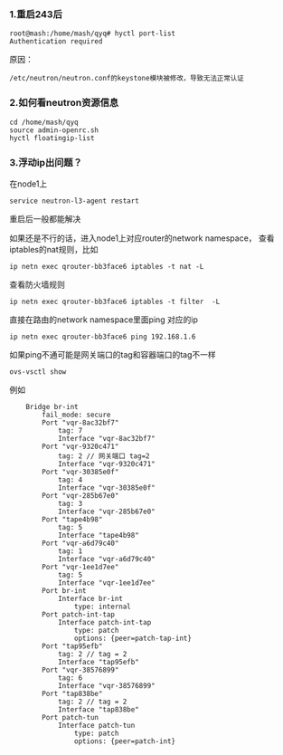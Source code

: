 ### 1.重启243后
```
root@mash:/home/mash/qyq# hyctl port-list
Authentication required
```
原因：
```
/etc/neutron/neutron.conf的keystone模块被修改，导致无法正常认证
```

### 2.如何看neutron资源信息
```
cd /home/mash/qyq
source admin-openrc.sh
hyctl floatingip-list
```
### 3.浮动ip出问题？
在node1上
```
service neutron-l3-agent restart
```
重启后一般都能解决

如果还是不行的话，进入node1上对应router的network namespace， 查看iptables的nat规则，比如
```
ip netn exec qrouter-bb3face6 iptables -t nat -L
```
查看防火墙规则
```
ip netn exec qrouter-bb3face6 iptables -t filter  -L
```

直接在路由的network namespace里面ping 对应的ip
```
ip netn exec qrouter-bb3face6 ping 192.168.1.6
```
如果ping不通可能是网关端口的tag和容器端口的tag不一样
```
ovs-vsctl show
```
例如
```
    Bridge br-int
        fail_mode: secure
        Port "vqr-8ac32bf7"
            tag: 7
            Interface "vqr-8ac32bf7"
        Port "vqr-9320c471"
            tag: 2 // 网关端口 tag=2
            Interface "vqr-9320c471"
        Port "vqr-30385e0f"
            tag: 4
            Interface "vqr-30385e0f"
        Port "vqr-285b67e0"
            tag: 3
            Interface "vqr-285b67e0"
        Port "tape4b98"
            tag: 5
            Interface "tape4b98"
        Port "vqr-a6d79c40"
            tag: 1
            Interface "vqr-a6d79c40"
        Port "vqr-1ee1d7ee"
            tag: 5
            Interface "vqr-1ee1d7ee"
        Port br-int
            Interface br-int
                type: internal
        Port patch-int-tap
            Interface patch-int-tap
                type: patch
                options: {peer=patch-tap-int}
        Port "tap95efb"
            tag: 2 // tag = 2
            Interface "tap95efb"
        Port "vqr-38576899"
            tag: 6
            Interface "vqr-38576899"
        Port "tap838be"
            tag: 2 // tag = 2
            Interface "tap838be"
        Port patch-tun
            Interface patch-tun
                type: patch
                options: {peer=patch-int}

```
